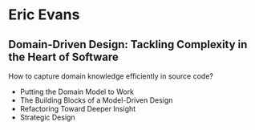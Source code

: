 # Eric Evans

## Domain-Driven Design: Tackling Complexity in the Heart of Software

How to capture domain knowledge efficiently in source code?

- Putting the Domain Model to Work
- The Building Blocks of a Model-Driven Design
- Refactoring Toward Deeper Insight
- Strategic Design

